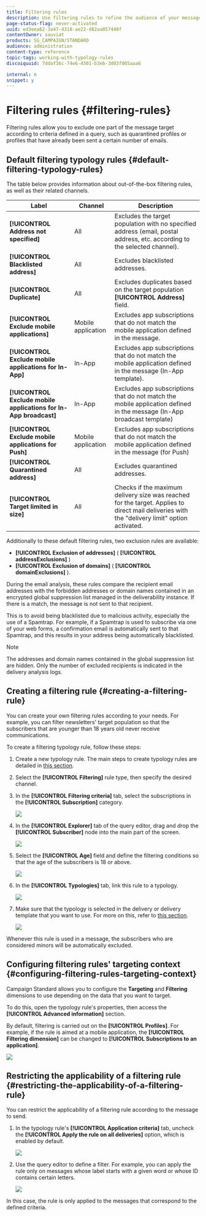 ```yaml
---
title: Filtering rules
description: Use filtering rules to refine the audience of your messages.
page-status-flag: never-activated
uuid: ed3eea62-3a47-4318-ae22-d82aa857448f
contentOwner: sauviat
products: SG_CAMPAIGN/STANDARD
audience: administration
content-type: reference
topic-tags: working-with-typology-rules
discoiquuid: 7ddaf36c-74e6-4501-b3eb-3d03f005aaa6

internal: n
snippet: y
---
```


# Filtering rules {#filtering-rules}

Filtering rules allow you to exclude one part of the message target according to criteria defined in a query, such as quarantined profiles or profiles that have already been sent a certain number of emails.

## Default filtering typology rules {#default-filtering-typology-rules}

The table below provides information about out-of-the-box filtering rules, as well as their related channels.

Label | Channel | Description
---------|----------|---------
 **[!UICONTROL Address not specified]** | All | Excludes the target population with no specified address (email, postal address, etc. according to the selected channel).
 **[!UICONTROL Blacklisted address]** | All | Excludes blacklisted addresses.
 **[!UICONTROL Duplicate]** | All | Excludes duplicates based on the target population **[!UICONTROL Address]** field.
 **[!UICONTROL Exclude mobile applications]** | Mobile application | Excludes app subscriptions that do not match the mobile application defined in the message.
 **[!UICONTROL Exclude mobile applications for In-App]** | In-App | Excludes app subscriptions that do not match the mobile application defined in the message (In-App template).
 **[!UICONTROL Exclude mobile applications for In-App broadcast]**| In-App | Excludes app subscriptions that do not match the mobile application defined in the message (In-App broadcast template)
 **[!UICONTROL Exclude mobile applications for Push]** | Mobile application | Excludes app subscriptions that do not match the mobile application defined in the message (for Push)
 **[!UICONTROL Quarantined address]** | All | Excludes quarantined addresses.
 **[!UICONTROL Target limited in size]** | All | Checks if the maximum delivery size was reached for the target. Applies to direct mail deliveries with the "delivery limit" option activated.

Additionally to these default filtering rules, two exclusion rules are available:

* **[!UICONTROL Exclusion of addresses]** ( **[!UICONTROL addressExclusions]** )
* **[!UICONTROL Exclusion of domains]** ( **[!UICONTROL domainExclusions]** ).

During the email analysis, these rules compare the recipient email addresses with the forbidden addresses or domain names contained in an encrypted global suppression list managed in the deliverability instance. If there is a match, the message is not sent to that recipient.

This is to avoid being blacklisted due to malicious activity, especially the use of a Spamtrap. For example, if a Spamtrap is used to subscribe via one of your web forms, a confirmation email is automatically sent to that Spamtrap, and this results in your address being automatically blacklisted.

>[!NOTE]
>
>The addresses and domain names contained in the global suppression list are hidden. Only the number of excluded recipients is indicated in the delivery analysis logs.

## Creating a filtering rule {#creating-a-filtering-rule}

You can create your own filtering rules according to your needs. For example, you can filter newsletters' target population so that the subscribers that are younger than 18 years old never receive communications.

To create a filtering typology rule, follow these steps:

1. Create a new typology rule. The main steps to create typology rules are detailed in [this section](../../sending/using/managing-typology-rules.md).

1. Select the **[!UICONTROL Filtering]** rule type, then specify the desired channel.

1. In the **[!UICONTROL Filtering criteria]** tab, select the subscriptions in the **[!UICONTROL Subscription]** category.

   ![](assets/typology_create-rule-subscription.png)

1. In the **[!UICONTROL Explorer]** tab of the query editor, drag and drop the **[!UICONTROL Subscriber]** node into the main part of the screen.

   ![](assets/typology_create-rule-subscriber.png)

1. Select the **[!UICONTROL Age]** field and define the filtering conditions so that the age of the subscribers is 18 or above.

   ![](assets/typology_create-rule-age.png)

1. In the **[!UICONTROL Typologies]** tab, link this rule to a typology.

   ![](assets/typology_create-rule-typology.png)

1. Make sure that the typology is selected in the delivery or delivery template that you want to use. For more on this, refer to [this section](../../sending/using/managing-typologies.md#applying-typologies-to-messages).

   ![](assets/typology_template.png)

Whenever this rule is used in a message, the subscribers who are considered minors will be automatically excluded.

## Configuring filtering rules' targeting context {#configuring-filtering-rules-targeting-context}

Campaign Standard allows you to configure the  **Targeting** and **Filtering** dimensions to use depending on the data that you want to target.

To do this, open the typology rule's properties, then access the **[!UICONTROL Advanced information]** section.

By default, filtering is carried out on the **[!UICONTROL Profiles]**. For example, if the rule is aimed at a mobile application, the **[!UICONTROL Filtering dimension]** can be changed to **[!UICONTROL Subscriptions to an application]**.

![](assets/typology_rule-order_2.png)

## Restricting the applicability of a filtering rule {#restricting-the-applicability-of-a-filtering-rule}

You can restrict the applicability of a filtering rule according to the message to send.

1. In the typology rule's **[!UICONTROL Application criteria]** tab, uncheck the **[!UICONTROL Apply the rule on all deliveries]** option, which is enabled by default.

   ![](assets/typology_limit.png)

1. Use the query editor to define a filter. For example, you can apply the rule only on messages whose label starts with a given word or whose ID contains certain letters.

   ![](assets/typology_limit-rule.png)

In this case, the rule is only applied to the messages that correspond to the defined criteria.
